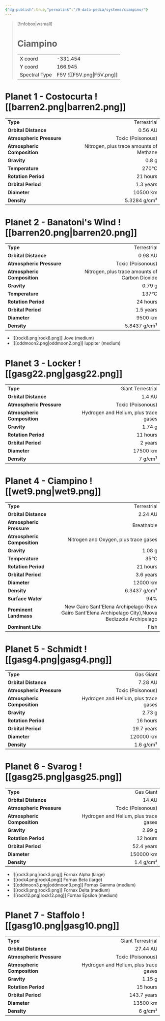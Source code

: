 ```yaml
---
{"dg-publish":true,"permalink":"/9-data-pedia/systems/ciampino/"}
---
```


> [!infobox|wsmall]
> # Ciampino
> | | |
> | - | - |
> | X coord | -331.454 |
> | Y coord| 166.945 |
> | Spectral Type | F5V ![[F5V.png\|F5V.png]] |

# Planet 1 - Costocurta ![[barren2.png\|barren2.png]]
|                             |                           |
| --------------------------- | -------------------------:|
| **Type**                    |             Terrestrial |
| **Orbital Distance**        |   0.56 AU |
| **Atmospheric Pressure**    |       Toxic (Poisonous) |
| **Atmospheric Composition** |      Nitrogen, plus trace amounts of Methane |
| **Gravity**                 |        0.8 g |
| **Temperature**             |    270°C |
| **Rotation Period**         |  21 hours |
| **Orbital Period** | 1.3 years |
| **Diameter**                |      10500 km | 
| **Density**                 |    5.3284 g/cm³ |





# Planet 2 - Banatoni's Wind ![[barren20.png\|barren20.png]]
|                             |                           |
| --------------------------- | -------------------------:|
| **Type**                    |             Terrestrial |
| **Orbital Distance**        |   0.98 AU |
| **Atmospheric Pressure**    |       Toxic (Poisonous) |
| **Atmospheric Composition** |      Nitrogen, plus trace amounts of Carbon Dioxide |
| **Gravity**                 |        0.79 g |
| **Temperature**             |    137°C |
| **Rotation Period**         |  24 hours |
| **Orbital Period** | 1.5 years |
| **Diameter**                |      9500 km | 
| **Density**                 |    5.8437 g/cm³ |



- ![[rock8.png\|rock8.png]] Jove (medium)
- ![[oddmoon2.png\|oddmoon2.png]] Iuppiter (medium)


# Planet 3 - Locker ![[gasg22.png\|gasg22.png]]
|                             |                           |
| --------------------------- | -------------------------:|
| **Type**                    |             Giant Terrestrial |
| **Orbital Distance**        |   1.4 AU |
| **Atmospheric Pressure**    |       Toxic (Poisonous) |
| **Atmospheric Composition** |      Hydrogen and Helium, plus trace gases |
| **Gravity**                 |        1.74 g |
| **Rotation Period**         |  11 hours |
| **Orbital Period** | 2 years |
| **Diameter**                |      17500 km | 
| **Density**                 |    7 g/cm³ |





# Planet 4 - Ciampino ![[wet9.png\|wet9.png]]
|                             |                           |
| --------------------------- | -------------------------:|
| **Type**                    |             Terrestrial |
| **Orbital Distance**        |   2.24 AU |
| **Atmospheric Pressure**    |       Breathable |
| **Atmospheric Composition** |      Nitrogen and Oxygen, plus trace gases |
| **Gravity**                 |        1.08 g |
| **Temperature**             |    35°C |
| **Rotation Period**         |  21 hours |
| **Orbital Period** | 3.6 years |
| **Diameter**                |      12000 km | 
| **Density**                 |    6.3437 g/cm³ |
| **Surface Water**           |           94% | 
| **Prominent Landmass**      |         New Gairo Sant'Elena Archipelago (New Gairo Sant'Elena Archipelago City),Nuova Bedizzole Archipelago | 
| **Dominant Life**           |         Fish |





# Planet 5 - Schmidt ![[gasg4.png\|gasg4.png]]
|                             |                           |
| --------------------------- | -------------------------:|
| **Type**                    |             Gas Giant |
| **Orbital Distance**        |   7.28 AU |
| **Atmospheric Pressure**    |       Toxic (Poisonous) |
| **Atmospheric Composition** |      Hydrogen and Helium, plus trace gases |
| **Gravity**                 |        2.73 g |
| **Rotation Period**         |  16 hours |
| **Orbital Period** | 19.7 years |
| **Diameter**                |      120000 km | 
| **Density**                 |    1.6 g/cm³ |





# Planet 6 - Svarog ![[gasg25.png\|gasg25.png]]
|                             |                           |
| --------------------------- | -------------------------:|
| **Type**                    |             Gas Giant |
| **Orbital Distance**        |   14 AU |
| **Atmospheric Pressure**    |       Toxic (Poisonous) |
| **Atmospheric Composition** |      Hydrogen and Helium, plus trace gases |
| **Gravity**                 |        2.99 g |
| **Rotation Period**         |  12 hours |
| **Orbital Period** | 52.4 years |
| **Diameter**                |      150000 km | 
| **Density**                 |    1.4 g/cm³ |



- ![[rock3.png\|rock3.png]] Fornax Alpha (large)
- ![[rock4.png\|rock4.png]] Fornax Beta (large)
- ![[oddmoon3.png\|oddmoon3.png]] Fornax Gamma (medium)
- ![[rock9.png\|rock9.png]] Fornax Delta (medium)
- ![[rock12.png\|rock12.png]] Fornax Epsilon (medium)


# Planet 7 - Staffolo ![[gasg10.png\|gasg10.png]]
|                             |                           |
| --------------------------- | -------------------------:|
| **Type**                    |             Giant Terrestrial |
| **Orbital Distance**        |   27.44 AU |
| **Atmospheric Pressure**    |       Toxic (Poisonous) |
| **Atmospheric Composition** |      Hydrogen and Helium, plus trace gases |
| **Gravity**                 |        1.15 g |
| **Rotation Period**         |  15 hours |
| **Orbital Period** | 143.7 years |
| **Diameter**                |      13500 km | 
| **Density**                 |    6 g/cm³ |






